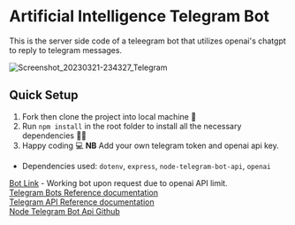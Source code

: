 # Artificial Intelligence Telegram Bot
This is the server side code of a teleegram bot that utilizes openai's chatgpt to reply to telegram messages.

![Screenshot_20230321-234327_Telegram](https://user-images.githubusercontent.com/77986239/226741297-2d4929d7-7cf4-4582-baae-5cb143fd4192.jpg)

## Quick Setup
1. Fork then clone the project into local machine 🍴
1. Run `npm install` in the root folder to install all the necessary dependencies 👩‍💻
1. Happy coding 💻
**NB** Add your own telegram token and openai api key.

* Dependencies used: ``dotenv``, ``express``, ``node-telegram-bot-api``, ``openai``

[Bot Link](t.me/exurbiaBot)  -  Working bot upon request due to openai API limit. \
[Telegram Bots Reference documentation](https://core.telegram.org/bots) \
[Telegram API Reference documentation](https://core.telegram.org/api) \
[Node Telegram Bot Api Github](https://github.com/yagop/node-telegram-bot-api)


